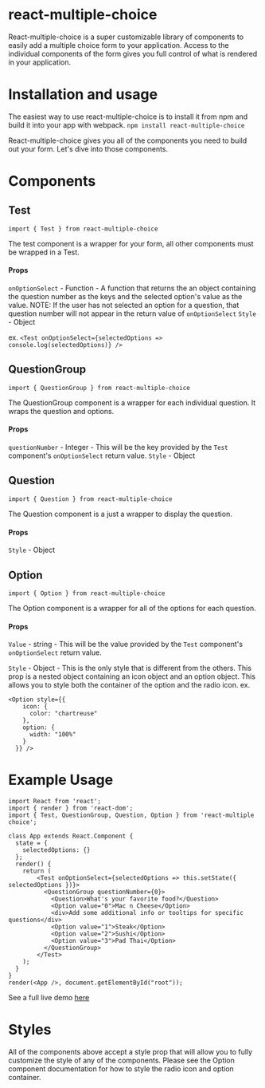 # react-multiple-choice
React-multiple-choice is a super customizable library of components to easily add a multiple choice form to your application. Access to the individual components of the form gives you full control of what is rendered in your application.

# Installation and usage
The easiest way to use react-multiple-choice is to install it from npm and build it into your app with webpack.
`npm install react-multiple-choice`

React-multiple-choice gives you all of the components you need to build out your form. Let's dive into those components.

# Components
## Test
`import { Test } from react-multiple-choice`

The test component is a wrapper for your form, all other components must be wrapped in a Test.

#### Props

`onOptionSelect` - Function - A function that returns the an object containing the question number as the keys and the selected option's value as the value.
NOTE: If the user has not selected an option for a question, that question number will not appear in the return value of `onOptionSelect`
`Style` - Object

ex. `<Test onOptionSelect={selectedOptions => console.log(selectedOptions)} />`

## QuestionGroup
`import { QuestionGroup } from react-multiple-choice`

The QuestionGroup component is a wrapper for each individual question. It wraps the question and options.

#### Props
`questionNumber` - Integer - This will be the key provided by the `Test` component's `onOptionSelect` return value.
`Style` - Object

## Question
`import { Question } from react-multiple-choice`

The Question component is a just a wrapper to display the question.

#### Props
`Style` - Object

## Option
`import { Option } from react-multiple-choice`

The Option component is a wrapper for all of the options for each question.

#### Props
`Value` - string - This will be the value provided by the `Test` component's `onOptionSelect` return value.

`Style` - Object - This is the only style that is different from the others. This prop is a nested object containing an icon object and an option object. This allows you to style both the container of the option and the radio icon.
ex. 
```
<Option style={{
    icon: {
      color: "chartreuse"
    }, 
    option: {
      width: "100%"
    }
  }} />
```

# Example Usage
```
import React from 'react';
import { render } from 'react-dom';
import { Test, QuestionGroup, Question, Option } from 'react-multiple choice';

class App extends React.Component {
  state = {
    selectedOptions: {}
  };
  render() {
    return (
        <Test onOptionSelect={selectedOptions => this.setState({ selectedOptions })}>
          <QuestionGroup questionNumber={0}>
            <Question>What's your favorite food?</Question>
            <Option value="0">Mac n Cheese</Option>
            <div>Add some additional info or tooltips for specific questions</div>
            <Option value="1">Steak</Option>
            <Option value="2">Sushi</Option>
            <Option value="3">Pad Thai</Option>
          </QuestionGroup>
        </Test>
    );
  }
}
render(<App />, document.getElementById("root"));
```

See a full live demo [here](https://wcrozier12.github.io/react-multiple-choice/)

# Styles
All of the components above accept a style prop that will allow you to fully customize the style of any of the components. Please see the Option component documentation for how to style the radio icon and option container.

